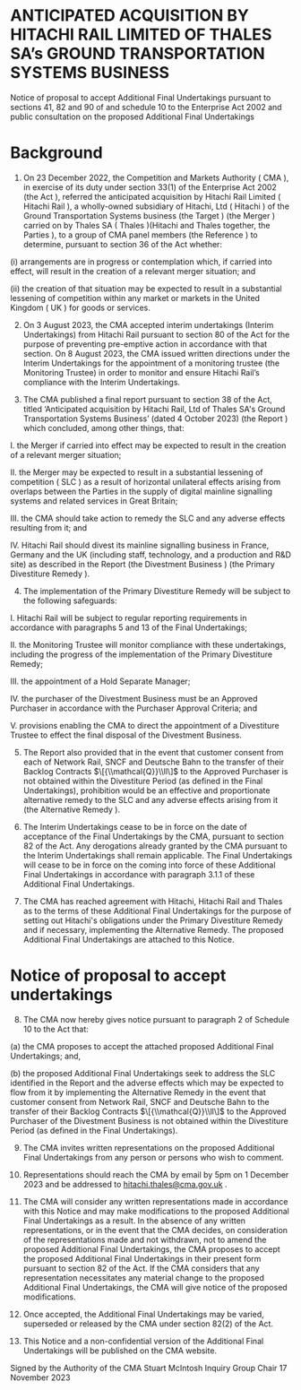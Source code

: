 # ANTICIPATED ACQUISITION BY HITACHI RAIL LIMITED OF THALES SA’s GROUND TRANSPORTATION SYSTEMS BUSINESS

Notice of proposal to accept Additional Final Undertakings pursuant to sections 41, 82 and 90 of and schedule 10 to the Enterprise Act 2002 and public consultation on the proposed Additional Final Undertakings

# Background

1. On 23 December 2022, the Competition and Markets Authority ( CMA ), in exercise of its duty under section 33(1) of the Enterprise Act 2002 (the Act ), referred the anticipated acquisition by Hitachi Rail Limited ( Hitachi Rail ), a wholly-owned subsidiary of Hitachi, Ltd ( Hitachi ) of the Ground Transportation Systems business (the Target ) (the Merger ) carried on by Thales SA ( Thales )(Hitachi and Thales together, the Parties ), to a group of CMA panel members (the Reference ) to determine, pursuant to section 36 of the Act whether:

(i) arrangements are in progress or contemplation which, if carried into effect, will result in the creation of a relevant merger situation; and

(ii) the creation of that situation may be expected to result in a substantial lessening of competition within any market or markets in the United Kingdom ( UK ) for goods or services.

2. On 3 August 2023, the CMA accepted interim undertakings (Interim Undertakings) from Hitachi Rail pursuant to section 80 of the Act for the purpose of preventing pre-emptive action in accordance with that section. On 8 August 2023, the CMA issued written directions under the Interim Undertakings for the appointment of a monitoring trustee (the Monitoring Trustee) in order to monitor and ensure Hitachi Rail’s compliance with the Interim Undertakings.

3. The CMA published a final report pursuant to section 38 of the Act, titled ‘Anticipated acquisition by Hitachi Rail, Ltd of Thales SA's Ground Transportation Systems Business’ (dated 4 October 2023) (the Report ) which concluded, among other things, that:


I. the Merger if carried into effect may be expected to result in the creation of a relevant merger situation;

II. the Merger may be expected to result in a substantial lessening of competition ( SLC ) as a result of horizontal unilateral effects arising from overlaps between the Parties in the supply of digital mainline signalling systems and related services in Great Britain;

III. the CMA should take action to remedy the SLC and any adverse effects resulting from it; and

IV. Hitachi Rail should divest its mainline signalling business in France, Germany and the UK (including staff, technology, and a production and R&D site) as described in the Report (the Divestment Business ) (the Primary Divestiture Remedy ).

4. The implementation of the Primary Divestiture Remedy will be subject to the following safeguards:

I. Hitachi Rail will be subject to regular reporting requirements in accordance with paragraphs 5 and 13 of the Final Undertakings;

II. the Monitoring Trustee will monitor compliance with these undertakings, including the progress of the implementation of the Primary Divestiture Remedy;

III. the appointment of a Hold Separate Manager;

IV. the purchaser of the Divestment Business must be an Approved Purchaser in accordance with the Purchaser Approval Criteria; and

V. provisions enabling the CMA to direct the appointment of a Divestiture Trustee to effect the final disposal of the Divestment Business.

5. The Report also provided that in the event that customer consent from each of Network Rail, SNCF and Deutsche Bahn to the transfer of their Backlog Contracts $\[{\\mathcal{Q}}\\ll\]$ to the Approved Purchaser is not obtained within the Divestiture Period (as defined in the Final Undertakings), prohibition would be an effective and proportionate alternative remedy to the SLC and any adverse effects arising from it (the Alternative Remedy ).

6. The Interim Undertakings cease to be in force on the date of acceptance of the Final Undertakings by the CMA, pursuant to section 82 of the Act. Any derogations already granted by the CMA pursuant to the Interim Undertakings shall remain applicable. The Final Undertakings will cease to be in force on the coming into force of these Additional Final Undertakings in accordance with paragraph 3.1.1 of these Additional Final Undertakings.

7. The CMA has reached agreement with Hitachi, Hitachi Rail and Thales as to the terms of these Additional Final Undertakings for the purpose of setting out Hitachi's obligations under the Primary Divestiture Remedy and if necessary, implementing the Alternative Remedy. The proposed Additional Final Undertakings are attached to this Notice.


# Notice of proposal to accept undertakings

8. The CMA now hereby gives notice pursuant to paragraph 2 of Schedule 10 to the Act that:

(a) the CMA proposes to accept the attached proposed Additional Final Undertakings; and,

(b) the proposed Additional Final Undertakings seek to address the SLC identified in the Report and the adverse effects which may be expected to flow from it by implementing the Alternative Remedy in the event that customer consent from Network Rail, SNCF and Deutsche Bahn to the transfer of their Backlog Contracts $\[{\\mathcal{Q}}\\ll\]$ to the Approved Purchaser of the Divestment Business is not obtained within the Divestiture Period (as defined in the Final Undertakings).

9. The CMA invites written representations on the proposed Additional Final Undertakings from any person or persons who wish to comment.

10. Representations should reach the CMA by email by 5pm on 1 December 2023 and be addressed to [hitachi.thales@cma.gov.uk](mailto:hitachi.thales@cma.gov.uk) .

11. The CMA will consider any written representations made in accordance with this Notice and may make modifications to the proposed Additional Final Undertakings as a result. In the absence of any written representations, or in the event that the CMA decides, on consideration of the representations made and not withdrawn, not to amend the proposed Additional Final Undertakings, the CMA proposes to accept the proposed Additional Final Undertakings in their present form pursuant to section 82 of the Act. If the CMA considers that any representation necessitates any material change to the proposed Additional Final Undertakings, the CMA will give notice of the proposed modifications.

12. Once accepted, the Additional Final Undertakings may be varied, superseded or released by the CMA under section 82(2) of the Act.

13. This Notice and a non-confidential version of the Additional Final Undertakings will be published on the CMA website.


Signed by the Authority of the CMA Stuart McIntosh Inquiry Group Chair 17 November 2023